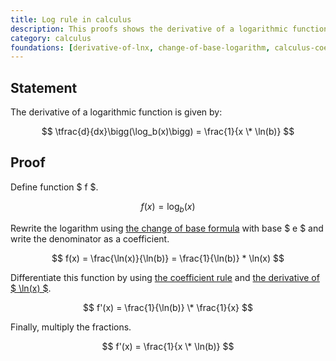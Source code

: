 ```yaml
---
title: Log rule in calculus
description: This proofs shows the derivative of a logarithmic function.
category: calculus
foundations: [derivative-of-lnx, change-of-base-logarithm, calculus-coefficient-rule]
---
```


## Statement

The derivative of a logarithmic function is given by:

$$ \tfrac{d}{dx}\bigg(\log_b(x)\bigg) = \frac{1}{x \* \ln(b)} $$

## Proof

Define function $ f $.

$$ f(x) = \log_b(x) $$

Rewrite the logarithm using [the change of base formula](/proofs/change-of-base-logarithm) with base $ e $ and write the denominator as a coefficient.

$$ f(x) = \frac{\ln(x)}{\ln(b)} = \frac{1}{\ln(b)} * \ln(x) $$

Differentiate this function by using [the coefficient rule](/proofs/calculus-coefficient-rule) and [the derivative of $ \ln(x) $](/proofs/derivative-of-lnx).

$$ f'(x) = \frac{1}{\ln(b)} \* \frac{1}{x} $$

Finally, multiply the fractions.

$$ f'(x) = \frac{1}{x \* \ln(b)} $$
